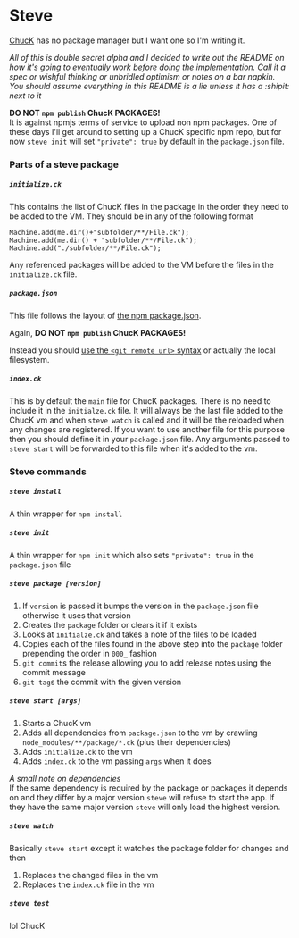 # Steve #
[ChucK](http://chuck.cs.princeton.edu) has no package manager but I want one so
I'm writing it.

*All of this is double secret alpha and I decided to write out the README on how
it's going to eventually work before doing the implementation. Call it a spec or
wishful thinking or unbridled optimism or notes on a bar napkin. You should assume everything in this README is a lie unless it has a :shipit: next to it*

**DO NOT `npm publish` ChucK PACKAGES!**  
It is against npmjs terms of service to upload non npm packages. One of these days I'll get around to setting up a ChucK specific npm repo, but for now `steve init` will set `"private": true` by default in the `package.json` file.

### Parts of a steve package ###

##### `initialize.ck` #####
This contains the list of ChucK files in the package in the order they need to be added to the VM. They should be in any of the following format

```
Machine.add(me.dir()+"subfolder/**/File.ck");
Machine.add(me.dir() + "subfolder/**/File.ck");
Machine.add("./subfolder/**/File.ck");
```

Any referenced packages will be added to the VM before the files in the `initialize.ck` file.

##### `package.json` #####
This file follows the layout of [the npm package.json](https://docs.npmjs.com/files/package.json).

Again, **DO NOT `npm publish` ChucK PACKAGES!**

Instead you should [use the `<git remote url>` syntax](https://docs.npmjs.com/cli/install) or actually the local filesystem.

##### `index.ck` #####
This is by default the `main` file for ChucK packages. There is no need to include it in the `initialze.ck` file. It will always be the last file added to the ChucK vm and when `steve watch` is called and it will be the reloaded when any changes are registered. If you want to use another file for this purpose then you should define it in your `package.json` file. Any arguments passed to `steve start` will be forwarded to this file when it's added to the vm.

### Steve commands ###

##### `steve install` #####
A thin wrapper for `npm install`

##### `steve init` #####
A thin wrapper for `npm init` which also sets `"private": true` in the `package.json` file

##### `steve package [version]` #####
1. If `version` is passed it bumps the version in the `package.json` file otherwise it uses that version
1. Creates the `package` folder or clears it if it exists
1. Looks at `initialze.ck` and takes a note of the files to be loaded
1. Copies each of the files found in the above step into the `package` folder prepending the order in `000_` fashion
1. `git commit`s the release allowing you to add release notes using the commit message
1. `git tag`s the commit with the given version

##### `steve start [args]` #####
1. Starts a ChucK vm
1. Adds all dependencies from `package.json` to the vm by crawling `node_modules/**/package/*.ck` (plus their dependencies)
1. Adds `initialize.ck` to the vm
1. Adds `index.ck` to the vm passing `args` when it does

*A small note on dependencies*  
If the same dependency is required by the package or packages it depends on and they differ by a major version `steve` will refuse to start the app. If they have the same major version `steve` will only load the highest version.

##### `steve watch` #####
Basically `steve start` except it watches the package folder for changes and then
1. Replaces the changed files in the vm
1. Replaces the `index.ck` file in the vm

##### `steve test` ######
lol ChucK
